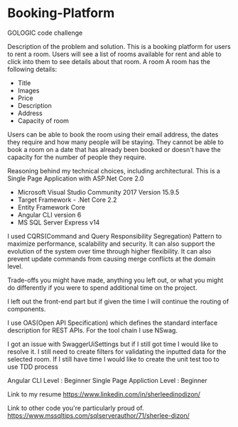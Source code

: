 # Booking-Platform
GOLOGIC code challenge

Description of the problem and solution.
This is a booking platform for users to rent a room. Users will see a list of rooms available for rent and able to click into them to see details about that room. A room 
A room has the following details:
- Title
- Images
- Price
- Description
- Address
- Capacity of room

Users can be able to book the room using their email address, the dates they require and how many people will be staying. 
They cannot be able to book a room on a date that has already been booked or doesn't have the capacity for the number of people they require.


Reasoning behind my technical choices, including architectural.
This is a Single Page Application with ASP.Net Core 2.0
- Microsoft Visual Studio Community 2017 Version 15.9.5
- Target Framework - .Net Core 2.2
- Entity Framework Core
- Angular CLI version 6
- MS SQL Server Express v14

I used CQRS(Command and Query Responsibility Segregation) Pattern to maximize performance, scalability and security. It can also support the evolution of the system over time through higher flexibility. It can also prevent update commands from causing merge conflicts at the domain level.

Trade-offs you might have made, anything you left out, or what you might do differently if you were to spend additional time on the project.

I left out the front-end part but if given the time I will continue the routing of components.

I use OAS(Open API Specification) which defines the standard interface description for REST APIs. For the tool chain I use NSwag.

I got an issue with SwaggerUiSettings but if I still got time I would like to resolve it.
I still need to create filters for validating the inputted data for the selected room.
If I still have time I would like to create the unit test too to use TDD process



Angular CLI Level : Beginner
Single Page Appliction Level : Beginner


Link to my resume 
https://www.linkedin.com/in/sherleedinodizon/

Link to other code you're particularly proud of.
https://www.mssqltips.com/sqlserverauthor/71/sherlee-dizon/
